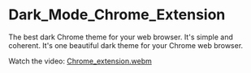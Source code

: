# Dark_Mode_Chrome_Extension
The best dark Chrome theme for your web browser. It's simple and coherent. It's one beautiful dark theme for your Chrome web browser. 

Watch the video: [Chrome_extension.webm](https://user-images.githubusercontent.com/72028899/228559422-ccd9a482-e962-4ca3-ba6e-6cc5bdd41eb6.webm)
